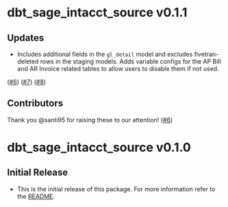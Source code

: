 # dbt_sage_intacct_source v0.1.1
 
## Updates
- Includes additional fields in the `gl_detail` model and excludes fivetran-deleted rows in the staging models. Adds variable configs for the AP Bill and AR Invoice related tables to allow users to disable them if not used.

([#6](https://github.com/fivetran/dbt_sage_intacct/issues/6))
([#7](https://github.com/fivetran/dbt_sage_intacct/issues/7))
([#8](https://github.com/fivetran/dbt_sage_intacct/issues/8))
## Contributors
Thank you @santi95 for raising these to our attention! ([#6](https://github.com/fivetran/dbt_sage_intacct_source/pull/6))

# dbt_sage_intacct_source v0.1.0

## Initial Release
- This is the initial release of this package. For more information refer to the [README](/README.md).

